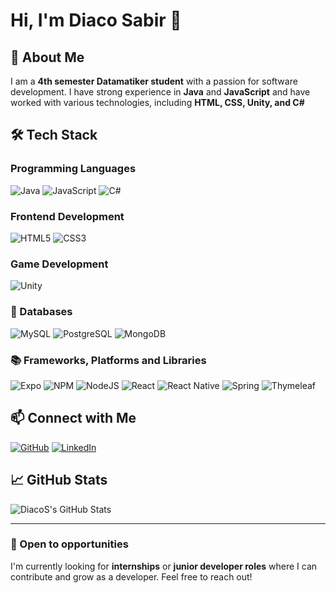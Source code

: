# Hi, I'm Diaco Sabir 👋

## 🚀 About Me
I am a **4th semester Datamatiker student** with a passion for software development. I have strong experience in **Java** and **JavaScript** and have worked with various technologies, including **HTML, CSS, Unity, and C#**

## 🛠 Tech Stack

### Programming Languages
![Java](https://img.shields.io/badge/Java-ED8B00?style=for-the-badge&logo=java&logoColor=white)
![JavaScript](https://img.shields.io/badge/JavaScript-F7DF1E?style=for-the-badge&logo=javascript&logoColor=black)
![C#](https://img.shields.io/badge/C%23-239120?style=for-the-badge&logo=c-sharp&logoColor=white)

### Frontend Development
![HTML5](https://img.shields.io/badge/HTML5-E34F26?style=for-the-badge&logo=html5&logoColor=white)
![CSS3](https://img.shields.io/badge/CSS3-1572B6?style=for-the-badge&logo=css3&logoColor=white)

### Game Development
![Unity](https://img.shields.io/badge/Unity-100000?style=for-the-badge&logo=unity&logoColor=white)

### 💾 Databases
![MySQL](https://img.shields.io/badge/MySQL-4479A1?style=for-the-badge&logo=mysql&logoColor=white)
![PostgreSQL](https://img.shields.io/badge/PostgreSQL-336791?style=for-the-badge&logo=postgresql&logoColor=white)
![MongoDB](https://img.shields.io/badge/MongoDB-47A248?style=for-the-badge&logo=mongodb&logoColor=white)

### 📚 Frameworks, Platforms and Libraries
![Expo](https://img.shields.io/badge/expo-1C1E24?style=for-the-badge&logo=expo&logoColor=#D04A37)
![NPM](https://img.shields.io/badge/NPM-%23CB3837.svg?style=for-the-badge&logo=npm&logoColor=white)
![NodeJS](https://img.shields.io/badge/node.js-6DA55F?style=for-the-badge&logo=node.js&logoColor=white)
![React](https://img.shields.io/badge/react-%2320232a.svg?style=for-the-badge&logo=react&logoColor=%2361DAFB)
![React Native](https://img.shields.io/badge/react_native-%2320232a.svg?style=for-the-badge&logo=react&logoColor=%2361DAFB)
![Spring](https://img.shields.io/badge/spring-%236DB33F.svg?style=for-the-badge&logo=spring&logoColor=white)
![Thymeleaf](https://img.shields.io/badge/Thymeleaf-%23005C0F.svg?style=for-the-badge&logo=Thymeleaf&logoColor=white)


## 📫 Connect with Me
[![GitHub](https://img.shields.io/badge/GitHub-181717?style=for-the-badge&logo=github&logoColor=white)](https://github.com/DiacoS)
[![LinkedIn](https://img.shields.io/badge/LinkedIn-0077B5?style=for-the-badge&logo=linkedin&logoColor=white)](https://www.linkedin.com/in/diaco-sabir-2a6ab3192/)

## 📈 GitHub Stats
![DiacoS's GitHub Stats](https://github-readme-stats.vercel.app/api?username=DiacoS&show_icons=true&theme=dark)

---
### 🌟 Open to opportunities
I'm currently looking for **internships** or **junior developer roles** where I can contribute and grow as a developer. Feel free to reach out!
